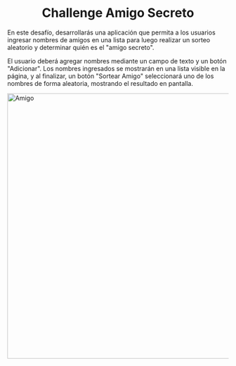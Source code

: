 <h1 align="center"> Challenge  Amigo Secreto</h1>

En este desafío, desarrollarás una aplicación que permita a los usuarios ingresar nombres de amigos en una lista para luego realizar un sorteo aleatorio y determinar quién es el "amigo secreto".

El usuario deberá agregar nombres mediante un campo de texto y un botón "Adicionar". Los nombres ingresados se mostrarán en una lista visible en la página, y al finalizar, un botón "Sortear Amigo" seleccionará uno de los nombres de forma aleatoria, mostrando el resultado en pantalla.


<img width="969" height="603" alt="Amigo" src="https://github.com/user-attachments/assets/4448615f-a3f1-4b05-807d-0e68fda660d8" />
